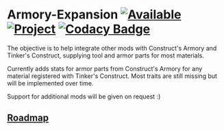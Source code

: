 # Armory-Expansion [![Available](http://cf.way2muchnoise.eu/versions/For%20MC_armory-expansion_all.svg)](https://minecraft.curseforge.com/projects/armory-expansion) [![Project](http://cf.way2muchnoise.eu/full_armory-expansion_downloads.svg)](https://minecraft.curseforge.com/projects/armory-expansion) [![Codacy Badge](https://api.codacy.com/project/badge/Grade/acc3fb934be843268024500bbbc2f0e8)](https://www.codacy.com/app/YaibaToKen/Armory-Expansion?utm_source=github.com&amp;utm_medium=referral&amp;utm_content=YaibaToKen/Armory-Expansion&amp;utm_campaign=Badge_Grade)

The objective is to help integrate other mods with Construct's Armory and Tinker's Construct, supplying tool and armor parts for most materials.

Currently adds stats for armor parts from Construct's Armory for any material registered with Tinker's Construct. Most traits are still missing but will be implemented over time.

Support for additional mods will be given on request :)

## [Roadmap](https://trello.com/b/QqMQ7gAz/armory-expansion)
